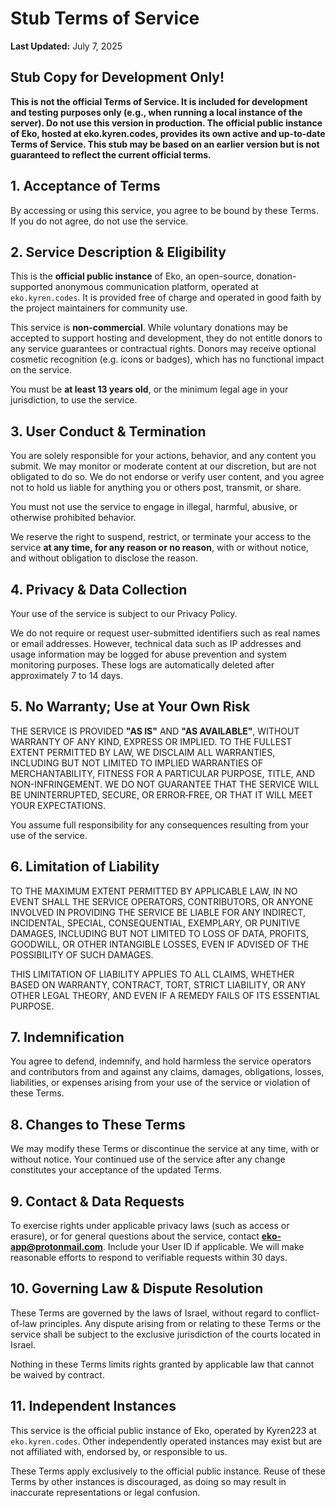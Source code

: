 # Stub Terms of Service

**Last Updated:** July 7, 2025

## Stub Copy for Development Only!

**This is not the official Terms of Service. It is included for development and testing purposes only (e.g., when running a local instance of the server).
Do not use this version in production.
The official public instance of Eko, hosted at eko.kyren.codes, provides its own active and up-to-date Terms of Service.
This stub may be based on an earlier version but is not guaranteed to reflect the current official terms.**

## 1. Acceptance of Terms

By accessing or using this service, you agree to be bound by these Terms. If you do not agree, do not use the service.

## 2. Service Description & Eligibility

This is the **official public instance** of Eko, an open-source, donation-supported anonymous communication platform, operated at `eko.kyren.codes`. It is provided free of charge and operated in good faith by the project maintainers for community use.

This service is **non-commercial**. While voluntary donations may be accepted to support hosting and development, they do not entitle donors to any service guarantees or contractual rights. Donors may receive optional cosmetic recognition (e.g. icons or badges), which has no functional impact on the service.

You must be **at least 13 years old**, or the minimum legal age in your jurisdiction, to use the service.

## 3. User Conduct & Termination

You are solely responsible for your actions, behavior, and any content you submit. We may monitor or moderate content at our discretion, but are not obligated to do so. We do not endorse or verify user content, and you agree not to hold us liable for anything you or others post, transmit, or share.

You must not use the service to engage in illegal, harmful, abusive, or otherwise prohibited behavior.

We reserve the right to suspend, restrict, or terminate your access to the service **at any time, for any reason or no reason**, with or without notice, and without obligation to disclose the reason.

## 4. Privacy & Data Collection

Your use of the service is subject to our Privacy Policy.

We do not require or request user-submitted identifiers such as real names or email addresses. However, technical data such as IP addresses and usage information may be logged for abuse prevention and system monitoring purposes. These logs are automatically deleted after approximately 7 to 14 days.

## 5. No Warranty; Use at Your Own Risk

THE SERVICE IS PROVIDED **"AS IS"** AND **"AS AVAILABLE"**, WITHOUT WARRANTY OF ANY KIND, EXPRESS OR IMPLIED.
TO THE FULLEST EXTENT PERMITTED BY LAW, WE DISCLAIM ALL WARRANTIES, INCLUDING BUT NOT LIMITED TO IMPLIED WARRANTIES OF MERCHANTABILITY, FITNESS FOR A PARTICULAR PURPOSE, TITLE, AND NON-INFRINGEMENT.
WE DO NOT GUARANTEE THAT THE SERVICE WILL BE UNINTERRUPTED, SECURE, OR ERROR‑FREE, OR THAT IT WILL MEET YOUR EXPECTATIONS.

You assume full responsibility for any consequences resulting from your use of the service.

## 6. Limitation of Liability

TO THE MAXIMUM EXTENT PERMITTED BY APPLICABLE LAW, IN NO EVENT SHALL THE SERVICE OPERATORS, CONTRIBUTORS, OR ANYONE INVOLVED IN PROVIDING THE SERVICE BE LIABLE FOR ANY INDIRECT, INCIDENTAL, SPECIAL, CONSEQUENTIAL, EXEMPLARY, OR PUNITIVE DAMAGES, INCLUDING BUT NOT LIMITED TO LOSS OF DATA, PROFITS, GOODWILL, OR OTHER INTANGIBLE LOSSES, EVEN IF ADVISED OF THE POSSIBILITY OF SUCH DAMAGES.

THIS LIMITATION OF LIABILITY APPLIES TO ALL CLAIMS, WHETHER BASED ON WARRANTY, CONTRACT, TORT, STRICT LIABILITY, OR ANY OTHER LEGAL THEORY, AND EVEN IF A REMEDY FAILS OF ITS ESSENTIAL PURPOSE.

## 7. Indemnification

You agree to defend, indemnify, and hold harmless the service operators and contributors from and against any claims, damages, obligations, losses, liabilities, or expenses arising from your use of the service or violation of these Terms.

## 8. Changes to These Terms

We may modify these Terms or discontinue the service at any time, with or without notice. Your continued use of the service after any change constitutes your acceptance of the updated Terms.

## 9. Contact & Data Requests

To exercise rights under applicable privacy laws (such as access or erasure), or for general questions about the service, contact **eko-app@protonmail.com**.
Include your User ID if applicable. We will make reasonable efforts to respond to verifiable requests within 30 days.

## 10. Governing Law & Dispute Resolution

These Terms are governed by the laws of Israel, without regard to conflict-of-law principles. Any dispute arising from or relating to these Terms or the service shall be subject to the exclusive jurisdiction of the courts located in Israel.

Nothing in these Terms limits rights granted by applicable law that cannot be waived by contract.

## 11. Independent Instances

This service is the official public instance of Eko, operated by Kyren223 at `eko.kyren.codes`. Other independently operated instances may exist but are not affiliated with, endorsed by, or responsible to us.

These Terms apply exclusively to the official public instance. Reuse of these Terms by other instances is discouraged, as doing so may result in inaccurate representations or legal confusion.

